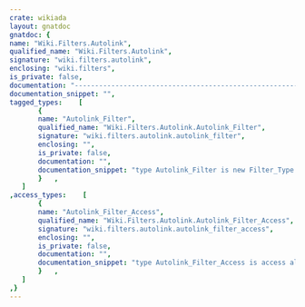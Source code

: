 ```yaml
---
crate: wikiada
layout: gnatdoc
gnatdoc: {
name: "Wiki.Filters.Autolink",
qualified_name: "Wiki.Filters.Autolink",
signature: "wiki.filters.autolink",
enclosing: "wiki.filters",
is_private: false,
documentation: "---------------------------------------------------------------------\n  wiki-filters-autolink -- Autolink filter to identify links in wiki\n  Copyright (C) 2016, 2020, 2022 Stephane Carrez\n  Written by Stephane Carrez (Stephane.Carrez@gmail.com)\n\n  Licensed under the Apache License, Version 2.0 (the \"License\");\n  you may not use this file except in compliance with the License.\n  You may obtain a copy of the License at\n\n      http://www.apache.org/licenses/LICENSE-2.0\n\n  Unless required by applicable law or agreed to in writing, software\n  distributed under the License is distributed on an \"AS IS\" BASIS,\n  WITHOUT WARRANTIES OR CONDITIONS OF ANY KIND, either express or implied.\n  See the License for the specific language governing permissions and\n  limitations under the License.\n---------------------------------------------------------------------",
documentation_snippet: "",
tagged_types:    [
       {
       name: "Autolink_Filter",
       qualified_name: "Wiki.Filters.Autolink.Autolink_Filter",
       signature: "wiki.filters.autolink.autolink_filter",
       enclosing: "",
       is_private: false,
       documentation: "",
       documentation_snippet: "type Autolink_Filter is new Filter_Type with null record;",
       }   ,
   ]
,access_types:    [
       {
       name: "Autolink_Filter_Access",
       qualified_name: "Wiki.Filters.Autolink.Autolink_Filter_Access",
       signature: "wiki.filters.autolink.autolink_filter_access",
       enclosing: "",
       is_private: false,
       documentation: "",
       documentation_snippet: "type Autolink_Filter_Access is access all Autolink_Filter'Class;",
       }   ,
   ]
,}
---
```

